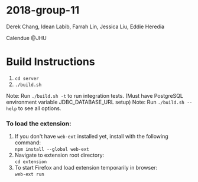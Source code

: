 # 2018-group-11
Derek Chang, Idean Labib, Farrah Lin, Jessica Liu, Eddie Heredia

Calendue @JHU

Build Instructions
===================
1) `cd server`
2) `./build.sh`

Note: Run `./build.sh -t` to run integration tests. (Must have PostgreSQL environment variable JDBC_DATABASE_URL setup)
Note: Run `./build.sh --help` to see all options.

### To load the extension:
1) If you don't have `web-ext` installed yet, install with the following command:  
`npm install --global web-ext`
2) Navigate to extension root directory:  
`cd extension`
3) To start Firefox and load extension temporarily in browser:  
`web-ext run`
